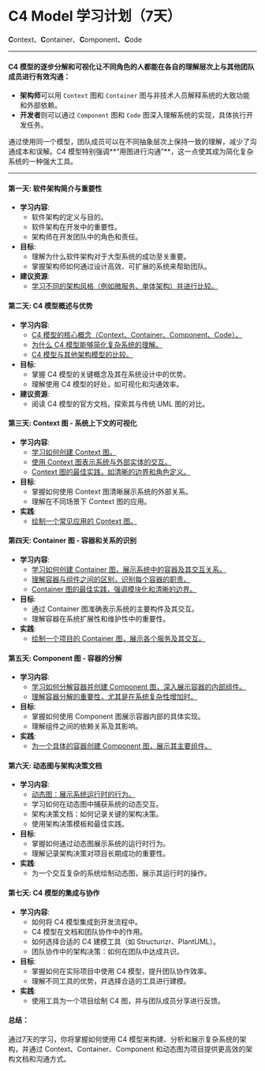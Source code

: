 # C4 Model 学习计划（7天）

**C**ontext、**C**ontainer、**C**omponent、**C**ode

---
#### C4 模型的逐步分解和可视化让不同角色的人都能在各自的理解层次上与其他团队成员进行有效沟通：

- **架构师**可以用 `Context` 图和 `Container` 图与非技术人员解释系统的大致功能和外部依赖。
- **开发者**则可以通过 `Component` 图和 `Code` 图深入理解系统的实现，具体执行开发任务。

通过使用同一个模型，团队成员可以在不同抽象层次上保持一致的理解，减少了沟通成本和误解。C4 模型特别强调**“用图进行沟通”**，这一点使其成为简化复杂系统的一种强大工具。

---

#### 第一天: 软件架构简介与重要性
- **学习内容**:
  - 软件架构的定义与目的。
  - 软件架构在开发中的重要性。
  - 架构师在开发团队中的角色和责任。
- **目标**:
  - 理解为什么软件架构对于大型系统的成功至关重要。
  - 掌握架构师如何通过设计高效、可扩展的系统来帮助团队。
- **建议资源**:
  - [学习不同的架构风格（例如微服务、单体架构）并进行比较。](https://github.com/uwspstar/20-Day-Challenge-List/blob/main/C4%20Model/%E5%AD%A6%E4%B9%A0%E4%B8%8D%E5%90%8C%E7%9A%84%E6%9E%B6%E6%9E%84%E9%A3%8E%E6%A0%BC%E5%B9%B6%E8%BF%9B%E8%A1%8C%E6%AF%94%E8%BE%83.md)
  
#### 第二天: C4 模型概述与优势
- **学习内容**:
  - [C4 模型的核心概念（Context、Container、Component、Code）。](https://github.com/uwspstar/20-Day-Challenge-List/blob/main/C4%20Model/C4%20%E6%A8%A1%E5%9E%8B%E7%9A%84%E6%A0%B8%E5%BF%83%E6%A6%82%E5%BF%B5.md)
  - [为什么 C4 模型能够简化复杂系统的理解。](https://github.com/uwspstar/20-Day-Challenge-List/blob/main/C4%20Model/%E4%B8%BA%E4%BB%80%E4%B9%88%20C4%20%E6%A8%A1%E5%9E%8B%E8%83%BD%E5%A4%9F%E7%AE%80%E5%8C%96%E5%A4%8D%E6%9D%82%E7%B3%BB%E7%BB%9F%E7%9A%84%E7%90%86%E8%A7%A3.md)
  - [C4 模型与其他架构模型的比较。](https://github.com/uwspstar/20-Day-Challenge-List/blob/main/C4%20Model/C4%20%E6%A8%A1%E5%9E%8B%E4%B8%8E%E5%85%B6%E4%BB%96%E6%9E%B6%E6%9E%84%E6%A8%A1%E5%9E%8B%E7%9A%84%E6%AF%94%E8%BE%83.md)
- **目标**:
  - 掌握 C4 模型的关键概念及其在系统设计中的优势。
  - 理解使用 C4 模型的好处，如可视化和沟通效率。
- **建议资源**:
  - 阅读 C4 模型的官方文档，探索其与传统 UML 图的对比。
  
#### 第三天: Context 图 - 系统上下文的可视化
- **学习内容**:
  - [学习如何创建 Context 图。](https://github.com/uwspstar/20-Day-Challenge-List/blob/main/C4%20Model/%E5%AD%A6%E4%B9%A0%E5%A6%82%E4%BD%95%E5%88%9B%E5%BB%BA%20Context%20%E5%9B%BE.md)
  - [使用 Context 图表示系统与外部实体的交互。](https://github.com/uwspstar/20-Day-Challenge-List/blob/main/C4%20Model/%E4%BD%BF%E7%94%A8%20Context%20%E5%9B%BE%E8%A1%A8%E7%A4%BA%E7%B3%BB%E7%BB%9F%E4%B8%8E%E5%A4%96%E9%83%A8%E5%AE%9E%E4%BD%93%E7%9A%84%E4%BA%A4%E4%BA%92.md)
  - [Context 图的最佳实践，如清晰的边界和角色定义。](https://github.com/uwspstar/20-Day-Challenge-List/blob/main/C4%20Model/Context%20%E5%9B%BE%E7%9A%84%E6%9C%80%E4%BD%B3%E5%AE%9E%E8%B7%B5.md)
- **目标**:
  - 掌握如何使用 Context 图清晰展示系统的外部关系。
  - 理解在不同场景下 Context 图的应用。
- **实践**:
  - [绘制一个常见应用的 Context 图。](https://github.com/uwspstar/20-Day-Challenge-List/blob/main/C4%20Model/%E7%BB%98%E5%88%B6%E4%B8%80%E4%B8%AA%E5%B8%B8%E8%A7%81%E5%BA%94%E7%94%A8%E7%9A%84%20Context%20%E5%9B%BE.md)
  
#### 第四天: Container 图 - 容器和关系的识别
- **学习内容**:
  - [学习如何创建 Container 图，展示系统中的容器及其交互关系。](https://github.com/uwspstar/20-Day-Challenge-List/blob/main/C4%20Model/%E5%AD%A6%E4%B9%A0%E5%A6%82%E4%BD%95%E5%88%9B%E5%BB%BA%20Container%20%E5%9B%BE.md)
  - [理解容器与组件之间的区别，识别每个容器的职责。](https://github.com/uwspstar/20-Day-Challenge-List/blob/main/C4%20Model/%E7%90%86%E8%A7%A3%E5%AE%B9%E5%99%A8%E4%B8%8E%E7%BB%84%E4%BB%B6%E4%B9%8B%E9%97%B4%E7%9A%84%E5%8C%BA%E5%88%AB.md)
  - [Container 图的最佳实践，强调模块化和清晰的边界。](https://github.com/uwspstar/20-Day-Challenge-List/blob/main/C4%20Model/Container%20%E5%9B%BE%E7%9A%84%E6%9C%80%E4%BD%B3%E5%AE%9E%E8%B7%B5.md)
- **目标**:
  - 通过 Container 图准确表示系统的主要构件及其交互。
  - 理解容器在系统扩展性和维护性中的重要性。
- **实践**:
  - [绘制一个项目的 Container 图，展示各个服务及其交互。](https://github.com/uwspstar/20-Day-Challenge-List/blob/main/C4%20Model/%E7%BB%98%E5%88%B6%E9%A1%B9%E7%9B%AE%E7%9A%84%20Container%20%E5%9B%BE.md)
  
#### 第五天: Component 图 - 容器的分解
- **学习内容**:
  - [学习如何分解容器并创建 Component 图，深入展示容器的内部组件。](https://github.com/uwspstar/20-Day-Challenge-List/blob/main/C4%20Model/%E5%AD%A6%E4%B9%A0%E5%A6%82%E4%BD%95%E5%88%86%E8%A7%A3%E5%AE%B9%E5%99%A8%E5%B9%B6%E5%88%9B%E5%BB%BA%20Component%20%E5%9B%BE.md)
  - [理解容器分解的重要性，尤其是在系统复杂性增加时。](https://github.com/uwspstar/20-Day-Challenge-List/blob/main/C4%20Model/%E7%90%86%E8%A7%A3%E5%AE%B9%E5%99%A8%E5%88%86%E8%A7%A3%E7%9A%84%E9%87%8D%E8%A6%81%E6%80%A7.md)
- **目标**:
  - 掌握如何使用 Component 图展示容器内部的具体实现。
  - 理解组件之间的依赖关系及其影响。
- **实践**:
  - [为一个具体的容器创建 Component 图，展示其主要组件。](https://github.com/uwspstar/20-Day-Challenge-List/blob/main/C4%20Model/%E4%B8%BA%E4%B8%80%E4%B8%AA%E5%85%B7%E4%BD%93%E7%9A%84%E5%AE%B9%E5%99%A8%E5%88%9B%E5%BB%BA%20Component%20%E5%9B%BE.md)
  
#### 第六天: 动态图与架构决策文档
- **学习内容**:
  - [动态图：展示系统运行时的行为。](https://github.com/uwspstar/20-Day-Challenge-List/blob/main/C4%20Model/%E5%8A%A8%E6%80%81%E5%9B%BE%EF%BC%9A%E5%B1%95%E7%A4%BA%E7%B3%BB%E7%BB%9F%E8%BF%90%E8%A1%8C%E6%97%B6%E7%9A%84%E8%A1%8C%E4%B8%BA.md)
  - 学习如何在动态图中捕获系统的动态交互。
  - 架构决策文档：如何记录关键的架构决策。
  - 使用架构决策模板和最佳实践。
- **目标**:
  - 掌握如何通过动态图展示系统的运行时行为。
  - 理解记录架构决策对项目长期成功的重要性。
- **实践**:
  - 为一个交互复杂的系统绘制动态图，展示其运行时的操作。
  
#### 第七天: C4 模型的集成与协作
- **学习内容**:
  - 如何将 C4 模型集成到开发流程中。
  - C4 模型在文档和团队协作中的作用。
  - 如何选择合适的 C4 建模工具（如 Structurizr、PlantUML）。
  - 团队协作中的架构决策：如何在团队中达成共识。
- **目标**:
  - 掌握如何在实际项目中使用 C4 模型，提升团队协作效率。
  - 理解不同工具的优势，并选择合适的工具进行建模。
- **实践**:
  - 使用工具为一个项目绘制 C4 图，并与团队成员分享进行反馈。

#### 总结：
通过7天的学习，你将掌握如何使用 C4 模型来构建、分析和展示复杂系统的架构，并通过 Context、Container、Component 和动态图为项目提供更高效的架构文档和沟通方式。


